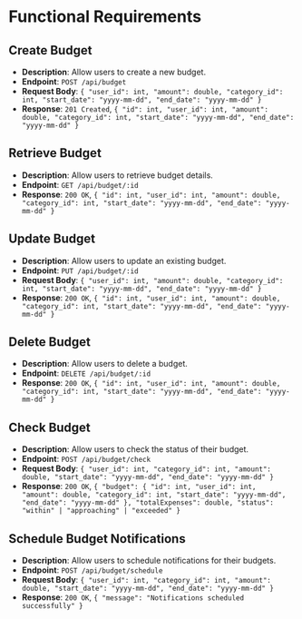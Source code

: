 # Functional Requirements

## Create Budget
- **Description**: Allow users to create a new budget.
- **Endpoint**: `POST /api/budget`
- **Request Body**: `{ "user_id": int, "amount": double, "category_id": int, "start_date": "yyyy-mm-dd", "end_date": "yyyy-mm-dd" }`
- **Response**: `201 Created`, `{ "id": int, "user_id": int, "amount": double, "category_id": int, "start_date": "yyyy-mm-dd", "end_date": "yyyy-mm-dd" }`

## Retrieve Budget
- **Description**: Allow users to retrieve budget details.
- **Endpoint**: `GET /api/budget/:id`
- **Response**: `200 OK`, `{ "id": int, "user_id": int, "amount": double, "category_id": int, "start_date": "yyyy-mm-dd", "end_date": "yyyy-mm-dd" }`

## Update Budget
- **Description**: Allow users to update an existing budget.
- **Endpoint**: `PUT /api/budget/:id`
- **Request Body**: `{ "user_id": int, "amount": double, "category_id": int, "start_date": "yyyy-mm-dd", "end_date": "yyyy-mm-dd" }`
- **Response**: `200 OK`, `{ "id": int, "user_id": int, "amount": double, "category_id": int, "start_date": "yyyy-mm-dd", "end_date": "yyyy-mm-dd" }`

## Delete Budget
- **Description**: Allow users to delete a budget.
- **Endpoint**: `DELETE /api/budget/:id`
- **Response**: `200 OK`, `{ "id": int, "user_id": int, "amount": double, "category_id": int, "start_date": "yyyy-mm-dd", "end_date": "yyyy-mm-dd" }`

## Check Budget
- **Description**: Allow users to check the status of their budget.
- **Endpoint**: `POST /api/budget/check`
- **Request Body**: `{ "user_id": int, "category_id": int, "amount": double, "start_date": "yyyy-mm-dd", "end_date": "yyyy-mm-dd" }`
- **Response**: `200 OK`, `{ "budget": { "id": int, "user_id": int, "amount": double, "category_id": int, "start_date": "yyyy-mm-dd", "end_date": "yyyy-mm-dd" }, "totalExpenses": double, "status": "within" | "approaching" | "exceeded" }`

## Schedule Budget Notifications
- **Description**: Allow users to schedule notifications for their budgets.
- **Endpoint**: `POST /api/budget/schedule`
- **Request Body**: `{ "user_id": int, "category_id": int, "amount": double, "start_date": "yyyy-mm-dd", "end_date": "yyyy-mm-dd" }`
- **Response**: `200 OK`, `{ "message": "Notifications scheduled successfully" }`
